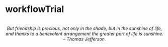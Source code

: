 # workflowTrial
<!-- QUOTE:START -->
<p align="center"><br><i>But friendship is precious, not only in the shade, but in the sunshine of life, and thanks to a benevolent arrangement the greater part of life is sunshine.</i><br><i>– Thomas Jefferson.</i><br></p>
<!-- QUOTE:END -->

